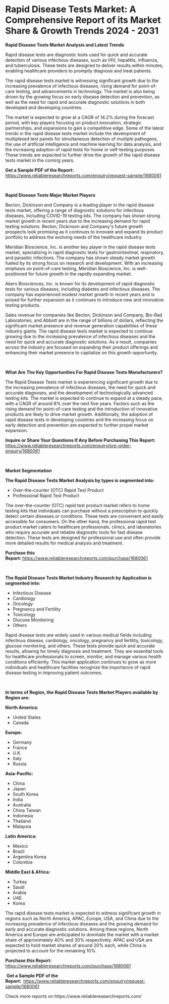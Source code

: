 <p><h1>Rapid Disease Tests Market: A Comprehensive Report of its Market Share & Growth Trends 2024 - 2031</h1></p><p><strong>Rapid Disease Tests Market Analysis and Latest Trends</strong></p>
<p><p>Rapid disease tests are diagnostic tools used for quick and accurate detection of various infectious diseases, such as HIV, hepatitis, influenza, and tuberculosis. These tests are designed to deliver results within minutes, enabling healthcare providers to promptly diagnose and treat patients.</p><p>The rapid disease tests market is witnessing significant growth due to the increasing prevalence of infectious diseases, rising demand for point-of-care testing, and advancements in technology. The market is also being driven by the growing focus on early disease detection and prevention, as well as the need for rapid and accurate diagnostic solutions in both developed and developing countries.</p><p>The market is expected to grow at a CAGR of 14.2% during the forecast period, with key players focusing on product innovation, strategic partnerships, and expansions to gain a competitive edge. Some of the latest trends in the rapid disease tests market include the development of multiplexed test panels for simultaneous detection of multiple pathogens, the use of artificial intelligence and machine learning for data analysis, and the increasing adoption of rapid tests for home or self-testing purposes. These trends are expected to further drive the growth of the rapid disease tests market in the coming years.</p></p>
<p><strong>Get a Sample PDF of the Report:&nbsp;</strong> <a href="https://www.reliableresearchreports.com/enquiry/request-sample/1680061">https://www.reliableresearchreports.com/enquiry/request-sample/1680061</a></p>
<p>&nbsp;</p>
<p><strong>Rapid Disease Tests Major Market Players</strong></p>
<p><p>Becton, Dickinson and Company is a leading player in the rapid disease tests market, offering a range of diagnostic solutions for infectious diseases, including COVID-19 testing kits. The company has shown strong market growth in recent years due to the increasing demand for rapid testing solutions. Becton, Dickinson and Company's future growth prospects look promising as it continues to innovate and expand its product portfolio to address the evolving needs of the healthcare industry.</p><p>Meridian Bioscience, Inc. is another key player in the rapid disease tests market, specializing in rapid diagnostic tests for gastrointestinal, respiratory, and parasitic infections. The company has shown steady market growth fueled by its strong focus on research and development. With an increasing emphasis on point-of-care testing, Meridian Bioscience, Inc. is well-positioned for future growth in the rapidly expanding market.</p><p>Akers Biosciences, Inc. is known for its development of rapid diagnostic tests for various diseases, including diabetes and infectious diseases. The company has experienced modest market growth in recent years and is poised for further expansion as it continues to introduce new and innovative testing products.</p><p>Sales revenue for companies like Becton, Dickinson and Company, Bio-Rad Laboratories, and Abbott are in the range of billions of dollars, reflecting the significant market presence and revenue generation capabilities of these industry giants. The rapid disease tests market is expected to continue growing due to the increasing prevalence of infectious diseases and the need for quick and accurate diagnostic solutions. As a result, companies across the industry are focused on expanding their product offerings and enhancing their market presence to capitalize on this growth opportunity.</p></p>
<p>&nbsp;</p>
<p><strong>What Are The Key Opportunities For Rapid Disease Tests Manufacturers?</strong></p>
<p><p>The Rapid Disease Tests market is experiencing significant growth due to the increasing prevalence of infectious diseases, the need for quick and accurate diagnoses, and the development of technologically advanced testing kits. The market is expected to continue to expand at a steady pace, with a CAGR of around 8% over the next five years. Factors such as the rising demand for point-of-care testing and the introduction of innovative products are likely to drive market growth. Additionally, the adoption of rapid disease tests in developing countries and the increasing focus on early detection and prevention are expected to further propel market expansion.</p></p>
<p><strong>Inquire or Share Your Questions If Any Before Purchasing This Report:</strong> <a href="https://www.reliableresearchreports.com/enquiry/pre-order-enquiry/1680061">https://www.reliableresearchreports.com/enquiry/pre-order-enquiry/1680061</a></p>
<p>&nbsp;</p>
<p><strong>Market Segmentation</strong></p>
<p><strong>The Rapid Disease Tests Market Analysis by types is segmented into:</strong></p>
<p><ul><li>Over-the-counter (OTC) Rapid Test Product</li><li>Professional Rapid Test Product</li></ul></p>
<p><p>The over-the-counter (OTC) rapid test product market refers to home testing kits that individuals can purchase without a prescription to quickly detect certain diseases or conditions. These tests are convenient and easily accessible for consumers. On the other hand, the professional rapid test product market caters to healthcare professionals, clinics, and laboratories who require accurate and reliable diagnostic tools for fast disease detection. These tests are designed for professional use and often provide more detailed results for medical analysis and treatment.</p></p>
<p><strong>Purchase this Report:&nbsp;</strong><a href="https://www.reliableresearchreports.com/purchase/1680061">https://www.reliableresearchreports.com/purchase/1680061</a></p>
<p>&nbsp;</p>
<p><strong>The Rapid Disease Tests Market Industry Research by Application is segmented into:</strong></p>
<p><ul><li>Infectious Disease</li><li>Cardiology</li><li>Oncology</li><li>Pregnancy and Fertility</li><li>Toxicology</li><li>Glucose Monitoring</li><li>Others</li></ul></p>
<p><p>Rapid disease tests are widely used in various medical fields including infectious disease, cardiology, oncology, pregnancy and fertility, toxicology, glucose monitoring, and others. These tests provide quick and accurate results, allowing for timely diagnosis and treatment. They are essential tools for healthcare professionals to screen, monitor, and manage various health conditions efficiently. This market application continues to grow as more individuals and healthcare facilities recognize the importance of rapid disease testing in improving patient outcomes.</p></p>
<p>&nbsp;</p>
<p><strong>In terms of Region, the Rapid Disease Tests Market Players available by Region are:</strong></p>
<p>
    <p> <strong> North America: </strong>
        <ul>
            <li>United States</li>
            <li>Canada</li>
        </ul>
        </p> 
    <p> <strong> Europe: </strong>
        <ul>
            <li>Germany</li>
            <li>France</li>
            <li>U.K.</li>
            <li>Italy</li>
            <li>Russia</li>
        </ul>
        </p> 
    <p> <strong> Asia-Pacific: </strong>
        <ul>
            <li>China</li>
            <li>Japan</li>
            <li>South Korea</li>
            <li>India</li>
            <li>Australia</li>
            <li>China Taiwan</li>
            <li>Indonesia</li>
            <li>Thailand</li>
            <li>Malaysia</li>
        </ul>
        </p> 
    <p> <strong> Latin America: </strong>
        <ul>
            <li>Mexico</li>
            <li>Brazil</li>
            <li>Argentina Korea</li>
            <li>Colombia</li>
        </ul>
        </p> 
    <p> <strong> Middle East & Africa: </strong>
        <ul>
            <li>Turkey</li>
            <li>Saudi</li>
            <li>Arabia</li>
            <li>UAE</li>
            <li>Korea</li>
        </ul>
    </p>
    </p>
<p><p>The rapid disease tests market is expected to witness significant growth in regions such as North America, APAC, Europe, USA, and China due to the increasing prevalence of infectious diseases and the growing demand for early and accurate diagnostic solutions. Among these regions, North America and Europe are anticipated to dominate the market with a market share of approximately 40% and 30% respectively. APAC and USA are expected to hold market shares of around 20% each, while China is projected to account for the remaining 10%.</p></p>
<p><strong>Purchase this Report: </strong><a href="https://www.reliableresearchreports.com/purchase/1680061">https://www.reliableresearchreports.com/purchase/1680061</a></p>
<p>&nbsp;<strong>Get a Sample PDF of the Report:&nbsp;&nbsp;</strong><a href="https://www.reliableresearchreports.com/enquiry/request-sample/1680061">https://www.reliableresearchreports.com/enquiry/request-sample/1680061</a></p>
<p><strong></strong></p>
<p>Check more reports on https://www.reliableresearchreports.com/</p>